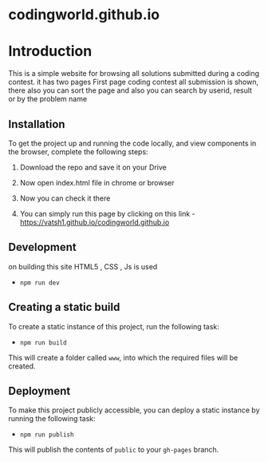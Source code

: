 # codingworld.github.io

# Introduction
This is a simple website for browsing all solutions submitted during a coding contest. it has two pages
First page coding contest all submission is shown,  there also you can sort the page and also you can search by userid, result or by the problem name

## Installation
To get the project up and running the code locally, and view components in the browser, complete the following steps:

1. Download the repo and save it on your Drive
2. Now open index.html file in chrome or browser
3. Now you can check it there

4. You can simply run this page by clicking on this link - https://vatsh1.github.io/codingworld.github.io

## Development
on building this site HTML5 , CSS , Js is used
* `npm run dev`

## Creating a static build
To create a static instance of this project, run the following task:

* `npm run build`

This will create a folder called `www`, into which the required files will be created.

## Deployment
To make this project publicly accessible, you can deploy a static instance by running the following task:

* `npm run publish`

This will publish the contents of `public` to your `gh-pages` branch.
